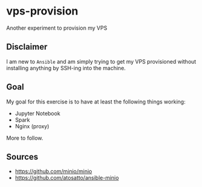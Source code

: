 # vps-provision
Another experiment to provision my VPS

## Disclaimer
I am new to `Ansible` and am simply trying to get my VPS provisioned without installing anything by SSH-ing into the machine.

## Goal
My goal for this exercise is to have at least the following things working:

- Jupyter Notebook
- Spark
- Nginx (proxy)

More to follow.


## Sources

- https://github.com/minio/minio
- https://github.com/atosatto/ansible-minio

